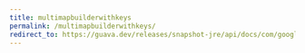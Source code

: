 ```yaml
---
title: multimapbuilderwithkeys
permalink: /multimapbuilderwithkeys/
redirect_to: https://guava.dev/releases/snapshot-jre/api/docs/com/google/common/collect/MultimapBuilder.MultimapBuilderWithKeys.html
---
```

